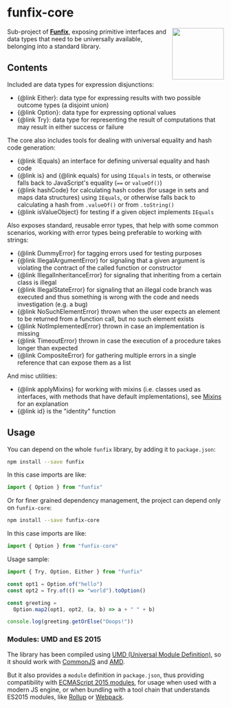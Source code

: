 # funfix-core

<a href="https://funfix.org">
  <img src="https://funfix.org/public/logo/funfix-512.png" width="120" align="right" style="float:right; display: block; width:120px;" />
</a>

Sub-project of **[Funfix](https://funfix.org)**, exposing primitive
interfaces and data types that need to be universally available,
belonging into a standard library.

## Contents

Included are data types for expression disjunctions:

- {@link Either}: data type for expressing results with two possible
   outcome types (a disjoint union)
- {@link Option}: data type for expressing optional values
- {@link Try}: data type for representing the result of computations
  that may result in either success or failure

The core also includes tools for dealing with universal equality
and hash code generation:

- {@link IEquals} an interface for defining universal
  equality and hash code
- {@link is} and {@link equals} for using `IEquals` in tests, or
  otherwise falls back to JavaScript's equality (`==` or `valueOf()`)
- {@link hashCode} for calculating hash codes (for usage in sets
  and maps data structures) using `IEquals`, or otherwise falls back
  to calculating a hash from `.valueOf()` or from `.toString()`
- {@link isValueObject} for testing if a given object implements
  `IEquals`

Also exposes standard, reusable error types, that help with some common
scenarios, working with error types being preferable to working with
strings:

- {@link DummyError} for tagging errors used for testing purposes
- {@link IllegalArgumentError} for signaling that a given argument
  is violating the contract of the called function or constructor
- {@link IllegalInheritanceError} for signaling that inheriting
  from a certain class is illegal
- {@link IllegalStateError} for signaling that an illegal code branch
  was executed and thus something is wrong with the code and needs
  investigation (e.g. a bug)
- {@link NoSuchElementError} thrown when the user expects an element
  to be returned from a function call, but no such element exists
- {@link NotImplementedError} thrown in case an implementation
  is missing
- {@link TimeoutError} thrown in case the execution of a procedure
  takes longer than expected
- {@link CompositeError} for gathering multiple errors in a single
  reference that can expose them as a list

And misc utilities:

- {@link applyMixins} for working with mixins (i.e. classes used
  as interfaces, with methods that have default implementations),
  see [Mixins](https://www.typescriptlang.org/docs/handbook/mixins.html)
  for an explanation
- {@link id} is the "identity" function

## Usage

You can depend on the whole `funfix` library, by adding it to
`package.json`:

```bash
npm install --save funfix
```

In this case imports are like:

```typescript
import { Option } from "funfix"
```

Or for finer grained dependency management, the project can depend
only on `funfix-core`:

```bash
npm install --save funfix-core
```

In this case imports are like:

```typescript
import { Option } from "funfix-core"
```

Usage sample:

```typescript
import { Try, Option, Either } from "funfix"

const opt1 = Option.of("hello")
const opt2 = Try.of(() => "world").toOption()

const greeting =
  Option.map2(opt1, opt2, (a, b) => a + " " + b)

console.log(greeting.getOrElse("Ooops!"))
```

### Modules: UMD and ES 2015

The library has been compiled using
[UMD (Universal Module Definition)](https://github.com/umdjs/umd),
so it should work with [CommonJS](http://requirejs.org/docs/commonjs.html)
and [AMD](http://requirejs.org/docs/whyamd.html).

But it also provides a `module` definition in `package.json`, thus
providing compatibility with
[ECMAScript 2015 modules](https://developer.mozilla.org/en-US/docs/Web/JavaScript/Reference/Statements/import), for usage when used with a modern JS engine,
or when bundling with a tool chain that understands ES2015 modules,
like [Rollup](https://rollupjs.org/) or [Webpack](https://webpack.js.org/).
